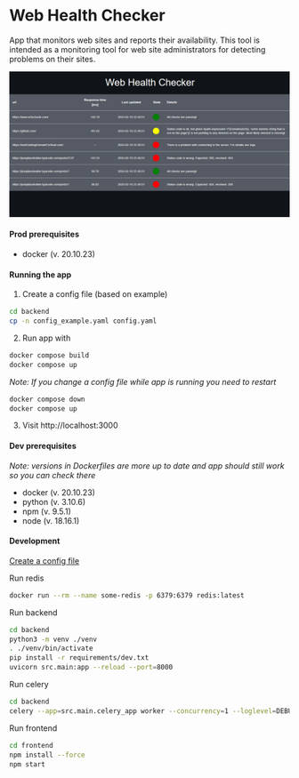 # Web Health Checker

App that monitors web sites and reports their availability. This tool is intended as a monitoring tool for web site administrators for detecting problems on their sites.


<p align="center">
  <img src="imgs/front_ss.png"  alt="ui"/>
</p>

#### Prod prerequisites
- docker (v. 20.10.23)

#### Running the app

1. Create a config file (based on example)
```sh
cd backend
cp -n config_example.yaml config.yaml
```

2. Run app with
```sh
docker compose build
docker compose up
```

*Note: If you change a config file while app is running you need to restart*
```sh
docker compose down
docker compose up
```

3. Visit http://localhost:3000

#### Dev prerequisites
*Note: versions in Dockerfiles are more up to date and app should still work so you can check there*
- docker (v. 20.10.23)
- python (v. 3.10.6)
- npm (v. 9.5.1)
- node (v. 18.16.1)

#### Development

[Create a config file](#running-the-app)

Run redis
```sh
docker run --rm --name some-redis -p 6379:6379 redis:latest
```

Run backend
```sh
cd backend
python3 -m venv ./venv
. ./venv/bin/activate
pip install -r requirements/dev.txt
uvicorn src.main:app --reload --port=8000
```

Run celery
```sh
cd backend
celery --app=src.main.celery_app worker --concurrency=1 --loglevel=DEBUG
```


Run frontend
```sh
cd frontend
npm install --force
npm start
```

